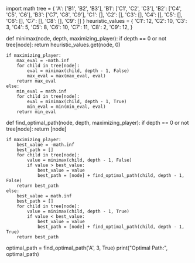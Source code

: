 import math
tree = {
    'A': ['B1', 'B2', 'B3'],
    'B1': ['C1', 'C2', 'C3'],
    'B2': ['C4', 'C5', 'C6'],
    'B3': ['C7', 'C8', 'C9'],
    'C1': [],
    'C2': [],
    'C3': [],
    'C4': [],
    'C5': [],
    'C6': [],
    'C7': [],
    'C8': [],
    'C9': []
}
heuristic_values = {
    'C1': 12,
    'C2': 10,
    'C3': 3,
    'C4': 5,
    'C5': 8,
    'C6': 10,
    'C7': 11,
    'C8': 2,
    'C9': 12,
}

def minimax(node, depth, maximizing_player):
    if depth == 0 or not tree[node]:
        return heuristic_values.get(node, 0)

    if maximizing_player:
        max_eval = -math.inf
        for child in tree[node]:
            eval = minimax(child, depth - 1, False)
            max_eval = max(max_eval, eval)
        return max_eval
    else:
        min_eval = math.inf
        for child in tree[node]:
            eval = minimax(child, depth - 1, True)
            min_eval = min(min_eval, eval)
        return min_eval

def find_optimal_path(node, depth, maximizing_player):
    if depth == 0 or not tree[node]:
        return [node]

    if maximizing_player:
        best_value = -math.inf
        best_path = []
        for child in tree[node]:
            value = minimax(child, depth - 1, False)
            if value > best_value:
                best_value = value
                best_path = [node] + find_optimal_path(child, depth - 1, False)
        return best_path
    else:
        best_value = math.inf
        best_path = []
        for child in tree[node]:
            value = minimax(child, depth - 1, True)
            if value < best_value:
                best_value = value
                best_path = [node] + find_optimal_path(child, depth - 1, True)
        return best_path
optimal_path = find_optimal_path('A', 3, True)
print("Optimal Path:", optimal_path)
